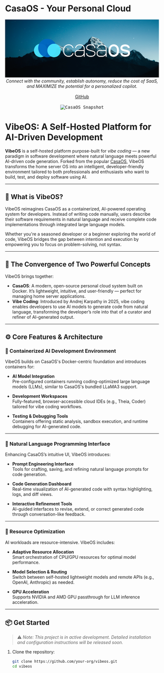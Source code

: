# CasaOS - Your Personal Cloud 

<!-- Readme i18n links -->
<!-- > English | [中文](#) | [Français](#) -->

<p align="center">
    <!-- CasaOS Banner -->
    <picture>
        <source media="(prefers-color-scheme: dark)" srcset="img/VibeOS.png">
        <source media="(prefers-color-scheme: light)" srcset="img/VibeOS.png">
        <img alt="CasaOS" src="https://raw.githubusercontent.com/IceWhaleTech/logo/main/casaos/casaos_banner_twilight_blue_800x300.png">
    </picture>
    <br/>
    <i>Connect with the community, establish autonomy, reduce the cost of SaaS, and MAXIMIZE the potential for a personalized copilot.</i>
    <br/>
    <br/>
    <!-- CasaOS Links -->
    <a href="https://github.com/BigSky-Connect-Consultants/VibeOS/" target="_blank">GitHub</a>
    <br/>
    <br/>
    <!-- CasaOS Snapshots -->
    <kbd>
      <picture>
          <source media="(prefers-color-scheme: dark)" srcset="snapshot-dark.jpg">
          <source media="(prefers-color-scheme: light)" srcset="snapshot-light.jpg">
          <img alt="CasaOS Snapshot" src="snapshot-light.jpg">
      </picture>
    </kbd>
</p>

# VibeOS: A Self-Hosted Platform for AI-Driven Development

**VibeOS** is a self-hosted platform purpose-built for *vibe coding* — a new paradigm in software development where natural language meets powerful AI-driven code generation. Forked from the popular [CasaOS](https://www.casaos.io/), VibeOS transforms the home server OS into an intelligent, developer-friendly environment tailored to both professionals and enthusiasts who want to build, test, and deploy software using AI.

---

## 🌟 What is VibeOS?

VibeOS reimagines CasaOS as a containerized, AI-powered operating system for developers. Instead of writing code manually, users describe their software requirements in natural language and receive complete code implementations through integrated large language models.

Whether you're a seasoned developer or a beginner exploring the world of code, VibeOS bridges the gap between intention and execution by empowering you to focus on problem-solving, not syntax.

---

## 🔗 The Convergence of Two Powerful Concepts

VibeOS brings together:

- **CasaOS**: A modern, open-source personal cloud system built on Docker. It’s lightweight, intuitive, and user-friendly — perfect for managing home server applications.
- **Vibe Coding**: Introduced by Andrej Karpathy in 2025, vibe coding enables developers to use AI models to generate code from natural language, transforming the developer’s role into that of a curator and refiner of AI-generated output.

---

## ⚙️ Core Features & Architecture

### 🧱 Containerized AI Development Environment

VibeOS builds on CasaOS's Docker-centric foundation and introduces containers for:

- **AI Model Integration**  
  Pre-configured containers running coding-optimized large language models (LLMs), similar to CasaOS's bundled LLaMA3 support.

- **Development Workspaces**  
  Fully-featured, browser-accessible cloud IDEs (e.g., Theia, Coder) tailored for vibe coding workflows.

- **Testing & Debugging Tools**  
  Containers offering static analysis, sandbox execution, and runtime debugging for AI-generated code.

---

### 🧠 Natural Language Programming Interface

Enhancing CasaOS’s intuitive UI, VibeOS introduces:

- **Prompt Engineering Interface**  
  Tools for crafting, saving, and refining natural language prompts for code generation.

- **Code Generation Dashboard**  
  Real-time visualization of AI-generated code with syntax highlighting, logs, and diff views.

- **Interactive Refinement Tools**  
  AI-guided interfaces to revise, extend, or correct generated code through conversation-like feedback.

---

### 🔋 Resource Optimization

AI workloads are resource-intensive. VibeOS includes:

- **Adaptive Resource Allocation**  
  Smart orchestration of CPU/GPU resources for optimal model performance.

- **Model Selection & Routing**  
  Switch between self-hosted lightweight models and remote APIs (e.g., OpenAI, Anthropic) as needed.

- **GPU Acceleration**  
  Supports NVIDIA and AMD GPU passthrough for LLM inference acceleration.

---

## 📦 Get Started

> ⚠️ *Note: This project is in active development. Detailed installation and configuration instructions will be released soon.*

1. Clone the repository:
   ```bash
   git clone https://github.com/your-org/vibeos.git
   cd vibeos
